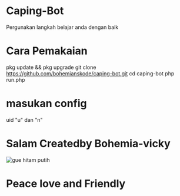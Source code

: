 # Caping-Bot
Pergunakan langkah belajar anda dengan baik

# Cara Pemakaian
pkg update && pkg upgrade
git clone https://github.com/bohemianskode/caping-bot.git
cd caping-bot
php run.php

# masukan config
uid "u" dan "n"

# Salam Createdby Bohemia-vicky
![gue hitam putih](https://user-images.githubusercontent.com/68543155/90979473-76811600-e57f-11ea-8aa7-fbb6ab46b3c0.jpg)


# Peace love and Friendly